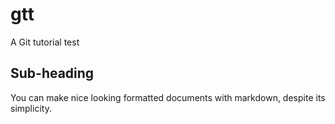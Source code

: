 # gtt
A Git tutorial test

## Sub-heading

You can make nice looking formatted documents with markdown, despite its simplicity.
